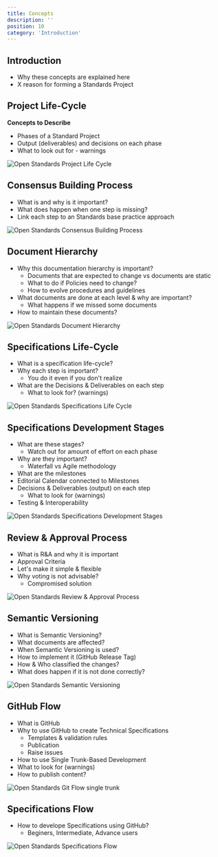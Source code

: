 ```yaml
---
title: Concepts
description: ''
position: 10
category: 'Introduction'
---
```

## Introduction
- Why these concepts are explained here
- X reason for forming a Standards Project


## Project Life-Cycle

**Concepts to Describe**
- Phases of a Standard Project
- Output (deliverables) and decisions on each phase
- What to look out for - warnings

<img src="project-life-cycle.svg" alt="Open Standards Project Life Cycle">

## Consensus Building Process

- What is and why is it important?
- What does happen when one step is missing?
- Link each step to an Standards base practice approach


<img src="consensus-building-process.svg" alt="Open Standards Consensus Building Process">

## Document Hierarchy
- Why this documentation hierarchy is important?
    - Documents that are expected to change vs documents are static
    - What to do if Policies need to change?
    - How to evolve procedures and guidelines
- What documents are done at each level & why are important?
    - What happens if we missed some documents
- How to maintain these documents?

<img src="document-hierarchy.svg" alt="Open Standards Document Hierarchy">

## Specifications Life-Cycle
- What is a specification life-cycle?
- Why each step is important?
    - You do it even if you don't realize
- What are the Decisions & Deliverables on each step
    - What to look for? (warnings)

<img src="specs-lifecycle1.svg" alt="Open Standards Specifications Life Cycle">

## Specifications Development Stages

- What are these stages?
    - Watch out for amount of effort on each phase
- Why are they important?
    - Waterfall vs Agile methodology
- What are the milestones
- Editorial Calendar connected to Milestones
- Decisions & Deliverables (output) on each step
    - What to look for (warnings)
- Testing & Interoperability

<img src="development-stages.svg" alt="Open Standards Specifications Development Stages">

## Review & Approval Process

- What is R&A and why it is important
- Approval Criteria
- Let's make it simple & flexible
- Why voting is not advisable?
    - Compromised solution

<img src="R_A-1.svg" alt="Open Standards Review & Approval Process">

## Semantic Versioning
- What is Semantic Versioning?
- What documents are affected?
- When Semantic Versioning is used?
- How to implement it (GitHub Release Tag)
- How & Who classified the changes?
- What does happen if it is not done correctly?

<img src="semantic-versioning.svg" alt="Open Standards Semantic Versioning">

## GitHub Flow
- What is GitHub
- Why to use GitHub to create Technical Specifications
    - Templates & validation rules
    - Publication
    - Raise issues
- How to use Single Trunk-Based Development
- What to look for (warnings)
- How to publish content?

<img src="github-trunk.svg" alt="Open Standards Git Flow single trunk">

## Specifications Flow
- How to develope Specifications using GitHub?
    - Beginers, Intermediate, Advance users
    
<img src="specs-flow.svg" alt="Open Standards Specifications Flow">